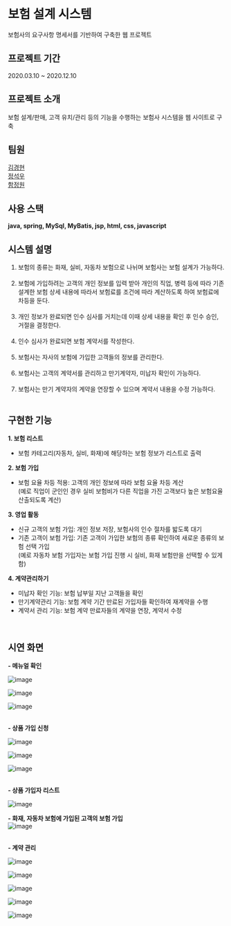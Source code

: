 # 보험 설계 시스템
보험사의 요구사항 명세서를 기반하여 구축한 웹 프로젝트 <br>

## 프로젝트 기간
2020.03.10 ~ 2020.12.10 <br>

## 프로젝트 소개
보험 설계/판매, 고객 유치/관리 등의 기능을 수행하는 보험사 시스템을 웹 사이트로 구축 <br>

## 팀원
[김경현](https://github.com/KimKyungHyunn) <br>
[정석우](https://github.com/seokwoo-jeong) <br>
[함정원](https://github.com/HamJeongWon) <br>

## 사용 스택
**java, spring, MySql, MyBatis, jsp, html, css, javascript** <br>

## 시스템 설명
1. 보험의 종류는 화재, 실비, 자동차 보험으로 나뉘며 보험사는 보험 설계가 가능하다.<br><br>
2. 보험에 가입하려는 고객의 개인 정보를 입력 받아 개인의 직업, 병력 등에 따라 기존 설계한 보험 상세 내용에 따라서 보험료를 조건에 따라 계산하도록 하여 보험료에 차등을 둔다.<br><br>
3. 개인 정보가 완료되면 인수 심사를 거치는데 이때 상세 내용을 확인 후 인수 승인, 거절을 결정한다.<br><br>
4. 인수 심사가 완료되면 보험 계약서를 작성한다.<br><br>
5. 보험사는 자사의 보험에 가입한 고객들의 정보를 관리한다.<br><br>
6. 보험사는 고객의 계약서를 관리하고 만기계약자, 미납자 확인이 가능하다.<br><br>
7. 보험사는 만기 계약자의 계약을 연장할 수 있으며 계약서 내용을 수정 가능하다. <br><br>

## 구현한 기능
**1. 보험 리스트**
  - 보험 카테고리(자동차, 실비, 화재)에 해당하는 보험 정보가 리스트로 출력 <br>
 
**2. 보험 가입**
  - 보험 요율 차등 적용: 고객의 개인 정보에 따라 보험 요율 차등 계산 <br>
  (예로 직업이 군인인 경우 실비 보험비가 다른 직업을 가진 고객보다 높은 보험요율 산출되도록 계산) <br>

**3. 영업 활동**
  - 신규 고객의 보험 가입: 개인 정보 저장, 보험사의 인수 절차를 밟도록 대기
  - 기존 고객이 보험 가입: 기존 고객이 가입한 보험의 종류 확인하여 새로운 종류의 보험 선택 가입 <br>
  (예로 자동차 보험 가입자는 보험 가입 진행 시 실비, 화재 보험만을 선택할 수 있게 함) <br>
 
**4. 계약관리하기**
  - 미납자 확인 기능: 보험 납부일 지난 고객들을 확인
  - 만기계약관리 기능: 보험 계약 기간 만료된 가입자들 확인하여 재계약을 수행
  - 계약서 관리 기능: 보험 계약 만료자들의 계약을 연장, 계약서 수정  <br>
    
<br>

## 시연 화면

**- 메뉴얼 확인**<br>

![image](https://user-images.githubusercontent.com/62202364/179450380-04246374-75fa-491d-ab79-1566b11c66db.png)
<br>

![image](https://user-images.githubusercontent.com/62202364/179450417-608a79bf-f113-419d-9b8d-feb35dea1836.png)
<br>

![image](https://user-images.githubusercontent.com/62202364/179450422-6329a746-29cc-48bf-a90e-fe12f2b4b9d1.png)
<br>
<br>

**- 상품 가입 신청**<br>

![image](https://user-images.githubusercontent.com/62202364/179450438-e787ee19-5c7f-41e0-b97c-f5c2a7176ae0.png)
<br>

![image](https://user-images.githubusercontent.com/62202364/179450504-7a2254d2-7f41-462d-8605-3df3b3accc8e.png)
<br>

![image](https://user-images.githubusercontent.com/62202364/179450519-677b4f7b-fdc1-4fa1-98df-1e1b1c97c29d.png)
<br>
<br>

**- 상품 가입자 리스트**<br>

![image](https://user-images.githubusercontent.com/62202364/179450545-ec72c045-e034-44ae-a46b-de34d304b712.png)
<br>

**- 화재, 자동차 보험에 가입된 고객의 보험 가입**<br>
![image](https://user-images.githubusercontent.com/62202364/179450613-d7307453-6785-47bd-a2d7-db38f841ffd2.png)
<br>
<br>

**- 계약 관리**<br>

![image](https://user-images.githubusercontent.com/62202364/179450623-507ce62e-870b-4a12-b084-4035cf13520e.png)
<br>

![image](https://user-images.githubusercontent.com/62202364/179450679-8edc8c77-7cf2-4466-b5ef-1c5740b91f16.png)
<br>

![image](https://user-images.githubusercontent.com/62202364/179450684-d253885c-fb20-41a5-8c06-7d938730f527.png)
<br>

![image](https://user-images.githubusercontent.com/62202364/179450725-1cde7573-700d-4f58-bbd0-a37541d004d5.png)
<br>

![image](https://user-images.githubusercontent.com/62202364/179450696-3130a4c6-e5e3-4c9c-9c01-02554b3bbc0d.png)
<br>

<br>







